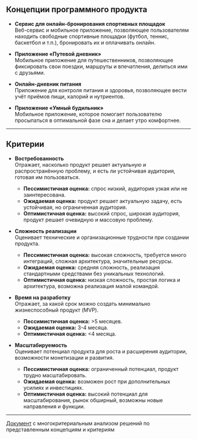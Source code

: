 ## Концепции программного продукта

* **Сервис для онлайн-бронирования спортивных площадок**  
  Веб-сервис и мобильное приложение, позволяющее пользователям находить свободные спортивные площадки (футбол, теннис, баскетбол и т.п.), бронировать их и оплачивать онлайн.

* **Приложение «Путевой дневник»**  
  Мобильное приложение для путешественников, позволяющее фиксировать свои поездки, маршруты и впечатления, делиться ими с друзьями.

* **Онлайн-дневник питания**  
  Приложение для контроля питания и здоровья, позволяющее вести учёт приёмов пищи, калорий и нутриентов.

* **Приложение «Умный будильник»**  
  Мобильное приложение, которое помогает пользователю просыпаться в оптимальной фазе сна и делает утро комфортнее.

---

## Критерии

* **Востребованность**  
  Отражает, насколько продукт решает актуальную и распространённую проблему, и есть ли устойчивая аудитория, готовая им пользоваться.  
  * **Пессимистичная оценка:** спрос низкий, аудитория узкая или не заинтересована.  
  * **Ожидаемая оценка:** продукт решает актуальную задачу, есть устойчивая, но ограниченная аудитория.  
  * **Оптимистичная оценка:** высокий спрос, широкая аудитория, продукт решает очевидную и массовую проблему.  

* **Сложность реализации**  
  Оценивает технические и организационные трудности при создании продукта.  
  * **Пессимистичная оценка:** высокая сложность, требуется много интеграций, сложная архитектура, значительные ресурсы.  
  * **Ожидаемая оценка:** средняя сложность, реализация стандартными средствами без уникальных технологий.  
  * **Оптимистичная оценка:** низкая сложность, простая логика и архитектура, возможна реализация малой командой.  

* **Время на разработку**  
  Отражает, за какой срок можно создать минимально жизнеспособный продукт (MVP).  
  * **Пессимистичная оценка:** >5 месяцев.  
  * **Ожидаемая оценка:** 3-4 месяца.  
  * **Оптимистичная оценка:** <4 месяца.  

* **Масштабируемость**  
  Оценивает потенциал продукта для роста и расширения аудитории, возможности монетизации и развития.  
  * **Пессимистичная оценка:** ограниченный потенциал, продукт трудно масштабировать.  
  * **Ожидаемая оценка:** возможен рост при дополнительных усилиях и инвестициях.  
  * **Оптимистичная оценка:** высокий потенциал для масштабирования, рынок обширный, возможны новые направления и функции.  

---

[Документ](https://docs.google.com/spreadsheets/d/1O18Dvyn0C3rHlUIn1BwA3M3wFxrJMgG8gG-7wlMQTDQ/edit?usp=sharing) с многокритериальным анализом решений по представленным концепциям и критериям
